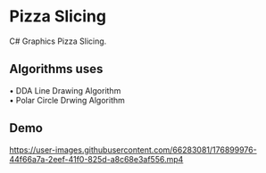 # Pizza Slicing
C# Graphics Pizza Slicing.

## Algorithms uses
• DDA Line Drawing Algorithm<br/>
• Polar Circle Drwing Algorithm

## Demo


https://user-images.githubusercontent.com/66283081/176899976-44f66a7a-2eef-41f0-825d-a8c68e3af556.mp4


